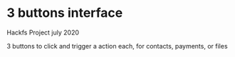 # 3 buttons interface

Hackfs Project july 2020

3 buttons to click and trigger a action each, for contacts, payments, or files
